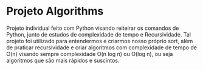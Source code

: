 # Projeto Algorithms

Projeto individual feito com Python visando reiteirar os comandos de Python, junto de estudos de complexidade de tempo e Recursividade. Tal projeto foi utilizado para entendermos e criarmos nosso próprio sort, além de praticar recursividade e criar algoritmos com complexidade de tempo de O(n) visando sempre complexidade O(n log n) ou O(log n), ou seja algoritmos que são mais rápidos e suscintos.
